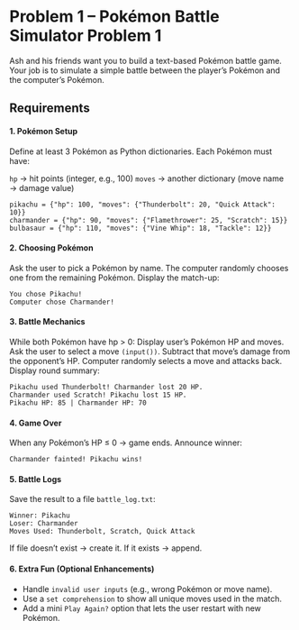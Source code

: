 # Problem 1 – Pokémon Battle Simulator Problem 1

Ash and his friends want you to build a text-based Pokémon battle game. Your job is to simulate a simple battle between the player’s Pokémon and the computer’s Pokémon.

## Requirements

#### 1. Pokémon Setup 
Define at least 3 Pokémon as Python dictionaries.
Each Pokémon must have:

```hp``` → hit points (integer, e.g., 100)
```moves``` → another dictionary (move name → damage value)
```
pikachu = {"hp": 100, "moves": {"Thunderbolt": 20, "Quick Attack": 10}}
charmander = {"hp": 90, "moves": {"Flamethrower": 25, "Scratch": 15}}
bulbasaur = {"hp": 110, "moves": {"Vine Whip": 18, "Tackle": 12}}
```
####  2. Choosing Pokémon 
Ask the user to pick a Pokémon by name.
The computer randomly chooses one from the remaining Pokémon.
Display the match-up:
```
You chose Pikachu!
Computer chose Charmander!
```
####  3. Battle Mechanics 
While both Pokémon have hp > 0:
Display user’s Pokémon HP and moves.
Ask the user to select a move ```(input())```.
Subtract that move’s damage from the opponent’s HP.
Computer randomly selects a move and attacks back.
Display round summary:
```
Pikachu used Thunderbolt! Charmander lost 20 HP.
Charmander used Scratch! Pikachu lost 15 HP.
Pikachu HP: 85 | Charmander HP: 70
```
####  4. Game Over 
When any Pokémon’s HP ≤ 0 → game ends.
Announce winner:
```
Charmander fainted! Pikachu wins!
```
####  5. Battle Logs 
Save the result to a file ```battle_log.txt```:
```
Winner: Pikachu
Loser: Charmander
Moves Used: Thunderbolt, Scratch, Quick Attack
```
If file doesn’t exist → create it. If it exists → append.
####  6. Extra Fun (Optional Enhancements)
- Handle ```invalid user inputs``` (e.g., wrong Pokémon or move name).
- Use a ```set comprehension``` to show all unique moves used in the match.
- Add a mini ```Play Again?``` option that lets the user restart with new Pokémon.


